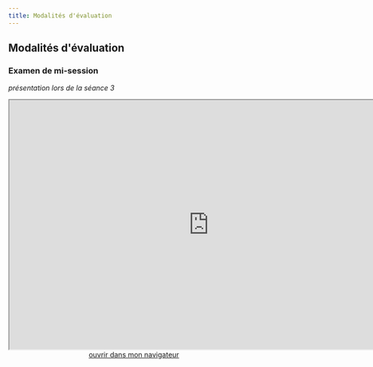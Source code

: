 ```yaml
--- 
title: Modalités d'évaluation
---
```


## Modalités d'évaluation


### Examen de mi-session 

*présentation lors de la séance 3*

<iframe src="https://mmellet.github.io/Enseignement-FRA3826_2023/slides/Examen-mi.html" title="description" height="500" width="800" ></iframe>

<div style="text-align:center">
<a href="https://mmellet.github.io/Enseignement-FRA3826_2023/slides/Examen-mi.html" target="_blank">ouvrir dans mon navigateur</a>
</div>



